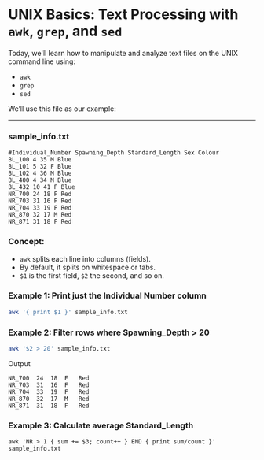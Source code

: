 # UNIX Basics: Text Processing with `awk`, `grep`, and `sed`

Today, we'll learn how to manipulate and analyze text files on the UNIX command line using:

- `awk`
- `grep`
- `sed`

We’ll use this file as our example:

---

### sample_info.txt

```
#Individual_Number Spawning_Depth Standard_Length Sex Colour
BL_100 4 35 M Blue
BL_101 5 32 F Blue
BL_102 4 36 M Blue
BL_400 4 34 M Blue
BL_432 10 41 F Blue
NR_700 24 18 F Red
NR_703 31 16 F Red
NR_704 33 19 F Red
NR_870 32 17 M Red
NR_871 31 18 F Red
```

### Concept:
- `awk` splits each line into columns (fields).
- By default, it splits on whitespace or tabs.
- `$1` is the first field, `$2` the second, and so on.

### Example 1: Print just the Individual Number column

```bash
awk '{ print $1 }' sample_info.txt
```

### Example 2: Filter rows where Spawning_Depth > 20

```bash
awk '$2 > 20' sample_info.txt
```

Output
```
NR_700	24	18	F	Red
NR_703	31	16	F	Red
NR_704	33	19	F	Red
NR_870	32	17	M	Red
NR_871	31	18	F	Red
```
### Example 3: Calculate average Standard_Length

```
awk 'NR > 1 { sum += $3; count++ } END { print sum/count }' sample_info.txt
```

